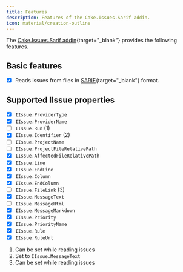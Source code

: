 ```yaml
---
title: Features
description: Features of the Cake.Issues.Sarif addin.
icon: material/creation-outline
---
```


The [Cake.Issues.Sarif addin](https://cakebuild.net/extensions/cake-issues-terraform/){target="_blank"} provides the following features.

## Basic features

- [x] Reads issues from files in [SARIF](https://sarifweb.azurewebsites.net/){target="_blank"} format.

## Supported IIssue properties

<div class="annotate" markdown>

- [x] `IIssue.ProviderType`
- [x] `IIssue.ProviderName`
- [ ] `IIssue.Run` (1)
- [x] `IIssue.Identifier` (2)
- [ ] `IIssue.ProjectName`
- [ ] `IIssue.ProjectFileRelativePath`
- [x] `IIssue.AffectedFileRelativePath`
- [x] `IIssue.Line`
- [x] `IIssue.EndLine`
- [x] `IIssue.Column`
- [x] `IIssue.EndColumn`
- [ ] `IIssue.FileLink` (3)
- [x] `IIssue.MessageText`
- [ ] `IIssue.MessageHtml`
- [x] `IIssue.MessageMarkdown`
- [x] `IIssue.Priority`
- [x] `IIssue.PriorityName`
- [x] `IIssue.Rule`
- [x] `IIssue.RuleUrl`

</div>

1.  Can be set while reading issues
2.  Set to `IIssue.MessageText`
3.  Can be set while reading issues
